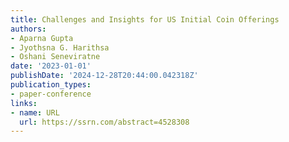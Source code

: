 ```yaml
---
title: Challenges and Insights for US Initial Coin Offerings
authors:
- Aparna Gupta
- Jyothsna G. Harithsa
- Oshani Seneviratne
date: '2023-01-01'
publishDate: '2024-12-28T20:44:00.042318Z'
publication_types:
- paper-conference
links:
- name: URL
  url: https://ssrn.com/abstract=4528308
---
```

